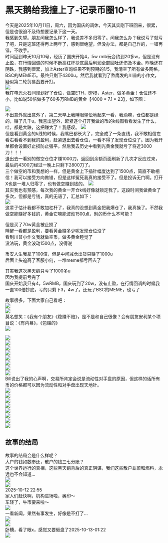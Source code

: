 # 黑天鹅给我撞上了-记录币圈10-11

今天是2025年10月11日，周六，因为国庆的调休，今天其实刚下班回来，很累，但是也很迫不及待想要记录下这一天。  
我感到失望。朋友问我怎么样了，我说差不多归零了。问我怎么办？我说亏了就亏了吧，只是这班还得再上两年了，感到很绝望，但没办法，都是自己作的，一错再错，不收手。  
时间回到昨天10月10号，经历了国庆开始4，5w rmb玩合约到20多w，但是没有止盈，在行情回调的时候不断高杠杆抄底最后利润全部回吐还伤及本金。昨晚还在阴跌，我感到很累，加上Aster查询结果不到预期的1/5，我清空了所有做多网格，BSC的MEME币。最终只剩下4300u。然后我就看到了熬鹰发的川普的小作文，疑似第二轮贸易战要开打。  
![](/imgs/web3/high-quality-articles/10-11/aoying.png)  
我在电光火石间规划好了仓位，做空ETH，BNB，Aster，做多黄金！仓位还不小，比如说50倍做多了60多万RMB的黄金【4000 * 7.1 * 23】，如下图：  

![](/imgs/web3/high-quality-articles/10-11/huangjin-2.jpg)  
不出意外就出意外了，第二天早上我睡眼惺忪地起来一看，我滴嘛，仓位都是绿的，赚了几千u。我喜出望外，赶紧逐个打开我做的币的k线图看看发生了什么，哇，都是大跌，这把赚大了！我感叹。
![](/imgs/web3/high-quality-articles/10-11/cangwei-1.jpg)  
但是看到黄金的k线的时候，我嘴巴都长大了，完全成了一条直线，我不敢相信左看右看看不到我的盈利，赶紧退出去看仓位，一看不得了发现仓位没了。因为我开单都会设置好止损防止强平。然后我去历史中看到光黄金我就亏了将近3000刀！！！  
退出去一看别的做空仓位才赚1000刀，返回到余额页面刷新了几次才反应过来，最后的4300刀经过一晚上只剩下2800刀了。  
三个做空的币和我想的一样，但是黄金上下插针幅度达到了1500点，简直不敢相信！我可以接受方向做错，但是这样冤死我真的接受不了。但是投诉无门啊。打开X也是一堆人归零了，也有做空赚到钱的。
![](/imgs/web3/high-quality-articles/10-11/huangjin-3.jpg)  
其实我也有预感，每次我的黄金一开仓k线好像就锁定我了。这段时间我做黄金了多次，但都是亏钱，真的无语了，汇总如下：  
![](/imgs/web3/high-quality-articles/10-11/huangjin-1.png)  
这辈子估计我都不敢加杠杆了，我真的没想到黄金把我爆仓了，我真操了。不然我做空能赚好多钱的，黄金它嘛能波动1500点，别的币什么不可能？  

但是买了70w黄金被止损了  
睡醒一看都是盈利，要看黄金赚多少呢发现仓位没了  
看到川普小作文我就做空币，做多黄金睡觉了  
没法玩，黄金波动1500点，没得说  

币安人生我拿了100倍，但是中间减仓出货只赚了1000u  
后面上头追高了客服小何，一堆meme都亏回去了  

其实我这次黑天鹅只亏了1000多u  
因为我提前亏完了  
国庆开始我只有4，5wRMB，国庆玩到了20w，没有止盈，在行情回调的时候我一直100倍抄底，亏的只剩下3，4w了。还玩了BSC的MEME，也亏了  

故事很多，下面大家自己看吧：  
![](/imgs/web3/high-quality-articles/10-11/usde.jpg)  
![](/imgs/web3/high-quality-articles/10-11/jujing.png)  
莫名想笑：《我有个朋友》《稳赚不赔》，是不是和自己很像？会有朋友安利某个项目说：《有内幕》，《包赚的》  
![](/imgs/web3/high-quality-articles/10-11/vida.png)  

![](/imgs/web3/high-quality-articles/10-11/caomei.jpg)  
![](/imgs/web3/high-quality-articles/10-11/ziqi.png)  
![](/imgs/web3/high-quality-articles/10-11/pudate.png)  
![](/imgs/web3/high-quality-articles/10-11/laoyu.png)  
![](/imgs/web3/high-quality-articles/10-11/ab-1.png)  
![](/imgs/web3/high-quality-articles/10-11/dachui.png)  
![](/imgs/web3/high-quality-articles/10-11/tinghu.png)  
![](/imgs/web3/high-quality-articles/10-11/xiyu.png)  
Bill说出了我的心声啊，交易所肯定会说是流动性对手盘的原因，但这样的话所有币的价格都可以因为流动性和对手盘出现天地针。  
![](/imgs/web3/high-quality-articles/10-11/bill-paxg.png)  
![](/imgs/web3/high-quality-articles/10-11/result.png)  
![](/imgs/web3/high-quality-articles/10-11/aoying-1.png)  
![](/imgs/web3/high-quality-articles/10-11/liuge-paxg.png)  
![](/imgs/web3/high-quality-articles/10-11/bn-us.png)  
![](/imgs/web3/high-quality-articles/10-11/zhainan.png)  
![](/imgs/web3/high-quality-articles/10-11/beijiang.png)  
![](/imgs/web3/high-quality-articles/10-11/bawangxian.png)  



## 故事的结局
故事的结局会是什么样呢？  
大户的钱如数奉还，散户的钱三七分账？  
这个世界运行的真相，这些黑天鹅背后的真正阴谋，我们这些散户韭菜和燃料，永远也不会知道...    
![](/imgs/web3/high-quality-articles/10-11/xingmeng.png)  
![](/imgs/web3/high-quality-articles/10-11/jieju.png)  
2025-10-12 22:55  
家人们赶快啊，机构进场啦，奥印～  
车轻了，牛市要来啦～  
![](/imgs/web3/high-quality-articles/10-11/aoyin.jpg)  
一看新闻，果然有事发生，好像是不打了...  
![](/imgs/web3/high-quality-articles/10-11/ab-1.jpg)  
![](/imgs/web3/high-quality-articles/10-11/ab-2.jpg)  
卧槽，看了眼x，感觉又要砸盘了2025-10-13-01:22  
![](/imgs/web3/high-quality-articles/10-11/aiyi.png)  